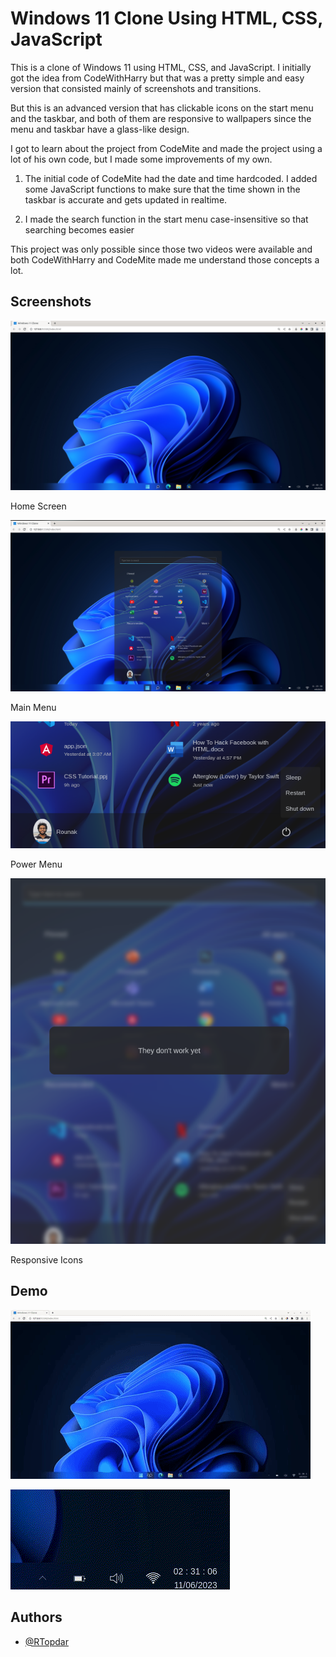 
# Windows 11 Clone Using HTML, CSS, JavaScript

This is a clone of Windows 11 using HTML, CSS, and JavaScript. I initially got the idea from CodeWithHarry but that was a pretty simple and easy version that consisted mainly of screenshots and transitions.

But this is an advanced version that has clickable icons on the start menu and the taskbar, and both of them are responsive to wallpapers since the menu and taskbar have a glass-like design.



I got to learn about the project from CodeMite and made the project using a lot of his own code, but I made some improvements of my own.

1. The initial code of CodeMite had the date and time hardcoded. I added some JavaScript functions to make sure that the time shown in the taskbar is accurate and gets updated in realtime.

2. I made the search function in the start menu case-insensitive so that searching becomes easier

This project was only possible since those two videos were available and both CodeWithHarry and CodeMite made me understand those concepts a lot.





## Screenshots

![App Screenshot](https://github.com/RTopdar/Windows-11-With-Project-Collection/blob/eaa0b8b535afa3b92d59a37c436ef868f8199a8e/assets/Win%2011%20SS%201.png)

Home Screen

![App Screenshot](https://github.com/RTopdar/Windows-11-With-Project-Collection/blob/eaa0b8b535afa3b92d59a37c436ef868f8199a8e/assets/win%2011%20ss%202.png)

Main Menu

![App Screenshot](https://github.com/RTopdar/Windows-11-With-Project-Collection/blob/eaa0b8b535afa3b92d59a37c436ef868f8199a8e/assets/win%2011%20ss%203.png)

Power Menu

![App Screenshot](https://github.com/RTopdar/Windows-11-With-Project-Collection/blob/eaa0b8b535afa3b92d59a37c436ef868f8199a8e/assets/win%2011%20ss%204.png)

Responsive Icons

## Demo

![Video Demo](https://github.com/RTopdar/Windows-11-With-Project-Collection/blob/909170b0860cbf840013a5e21fcb6fb63cf5562d/assets/windows%20demo.gif)

![Video Demo 2](https://github.com/RTopdar/Windows-11-With-Project-Collection/blob/9c5ba214f90db7d8834f1a479371893d4e37ed48/assets/date%20and%20time%20in%20realtime.gif)
## Authors

- [@RTopdar](https://www.github.com/RTopdar)


